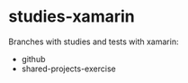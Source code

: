 # studies-xamarin
Branches with studies and tests with xamarin:

- github
- shared-projects-exercise
